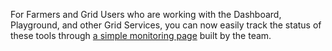 For Farmers and Grid Users who are working with the Dashboard, Playground, and other Grid Services, you can now easily track the status of these tools through [a simple monitoring page](https://status.grid.tf/status/threefold) built by the team.